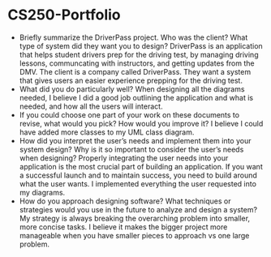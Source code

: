 # CS250-Portfolio
- Briefly summarize the DriverPass project. Who was the client? What type of system did they want you to design?
DriverPass is an application that helps student drivers prep for the driving test, by managing driving lessons, communcating with instructors, and getting updates from the DMV. The client is a company called DriverPass. They want a system that gives users an easier experience prepping for the driving test. 
- What did you do particularly well?
When designing all the diagrams needed, I believe I did a good job outlining the application and what is needed, and how all the users will interact. 
- If you could choose one part of your work on these documents to revise, what would you pick? How would you improve it?
I believe I could have added more classes to my UML class diagram. 
- How did you interpret the user’s needs and implement them into your system design? Why is it so important to consider the user’s needs when designing?
Properly integrating the user needs into your application is the most crucial part of building an application. If you want a successful launch and to maintain success, you need to build around what the user wants. I implemented everything the user requested into my diagrams. 
- How do you approach designing software? What techniques or strategies would you use in the future to analyze and design a system?
My strategy is always breaking the overarching problem into smaller, more concise tasks. I believe it makes the bigger project more manageable when you have smaller pieces to approach vs one large problem. 
